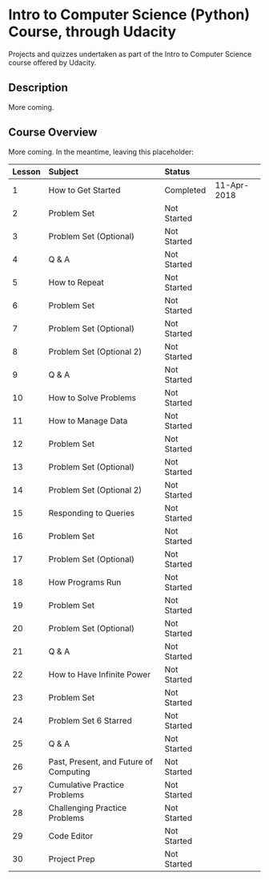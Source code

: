 # Intro to Computer Science (Python) Course, through Udacity

Projects and quizzes undertaken as part of the Intro to Computer Science course offered by Udacity.

## Description

More coming.

## Course Overview

More coming.  In the meantime, leaving this placeholder:

| Lesson| Subject                      | Status         |               | 
|:------------|:-----------------------------|:------------|:---------------|
|   1   | How to Get Started              | Completed   |  11-Apr-2018  |
|   2   | Problem Set                     | Not Started | 
|   3   | Problem Set (Optional)          | Not Started |   
|   4   | Q & A                           | Not Started | 
|   5   | How to Repeat                   | Not Started | 
|   6   | Problem Set                     | Not Started |
|   7   | Problem Set (Optional)          | Not Started | 
|   8   | Problem Set (Optional 2)        | Not Started |
|   9   | Q & A                           | Not Started | 
|  10   | How to Solve Problems           | Not Started | 
|  11   | How to Manage Data              | Not Started | 
|  12   | Problem Set                     | Not Started | 
|  13   | Problem Set (Optional)          | Not Started | 
|  14   | Problem Set (Optional 2)        | Not Started |
|  15   | Responding to Queries           | Not Started | 
|  16   | Problem Set                     | Not Started | 
|  17   | Problem Set (Optional)          | Not Started | 
|  18   | How Programs Run                | Not Started |    
|  19   | Problem Set                     | Not Started | 
|  20   | Problem Set (Optional)          | Not Started | 
|  21   | Q & A                           | Not Started |  
|  22   | How to Have Infinite Power      | Not Started | 
|  23   | Problem Set                     | Not Started | 
|  24   | Problem Set 6 Starred           | Not Started | 
|  25   | Q & A                           | Not Started | 
|  26   | Past, Present, and Future of Computing  | Not Started | 
|  27   | Cumulative Practice Problems    | Not Started | 
|  28   | Challenging Practice Problems   | Not Started | 
|  29   | Code Editor                     | Not Started | 
|  30   | Project Prep                    | Not Started | 

#### 
